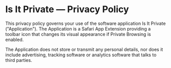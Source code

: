 # Is It Private — Privacy Policy

This privacy policy governs your use of the software application Is It Private ("Application"). The Application is a Safari App Extension providing a toolbar icon that changes its visual appearance if Private Browsing is enabled.

The Application does not store or transmit any personal details, nor does it include advertising, tracking software or analytics software that talks to third parties.
